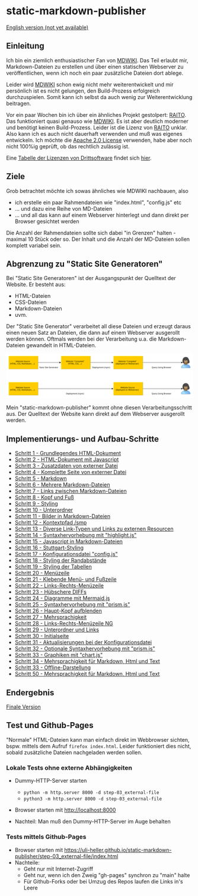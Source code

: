 static-markdown-publisher
=========================

[English version (not yet available)](README-en.md)

Einleitung
----------

Ich bin ein ziemlich enthusiastischer Fan von [MDWIKI][MDWIKI].
Das Teil erlaubt mir, Markdown-Dateien zu erstellen und über einen
statischen Webserver zu veröffentlichen, wenn ich noch ein paar
zusätzliche Dateien dort ablege.

Leider wird [MDWIKI][MDWIKI] schon ewig nicht mehr weiterentwickelt
und mir persönlich ist es nicht gelungen, den Build-Prozess erfolgreich
durchzuspielen. Somit kann ich selbst da auch wenig zur Weiterentwicklung
beitragen.

Vor ein paar Wochen bin ich über ein ähnliches Projekt gestolpert:
[RAITO][RAITO]. Das funktioniert quasi genauso wie [MDWIKI][MDWIKI].
Es ist aber deutlich moderner und benötigt keinen Build-Prozess.
Leider ist die Lizenz von [RAITO][RAITO] unklar. Also kann ich
es auch nicht dauerhaft verwenden und muß was eigenes entwickeln.
Ich möchte die [Apache 2.0 License][LICENSE] verwenden, habe aber
noch nicht 100%ig geprüft, ob das rechtlich zulässig ist.

Eine [Tabelle der Lizenzen von Drittsoftware][LICENSE-OTHERS]
findet sich [hier][LICENSE-OTHERS].

Ziele
-----

Grob betrachtet möchte ich sowas ähnliches wie MDWIKI nachbauen, also

- ich erstelle ein paar Rahmendateien wie "index.html", "config.js" etc
- ... und dazu eine Reihe von MD-Dateien
- ... und all das kann auf einem Webserver hinterlegt und dann direkt
  per Browser gesichtet werden

Die Anzahl der Rahmendateien sollte sich dabei "in Grenzen" halten - maximal
10 Stück oder so. Der Inhalt und die Anzahl der MD-Dateien sollen komplett
variabel sein.

Abgrenzung zu "Static Site Generatoren"
---------------------------------------

Bei "Static Site Generatoren" ist der Ausgangspunkt der Quelltext
der Website. Er besteht aus:

- HTML-Dateien
- CSS-Dateien
- Markdown-Dateien
- uvm.

Der "Static Site Generator" verarbeitet all diese Dateien und
erzeugt daraus einen neuen Satz an Dateien, die dann auf einem
Webserver ausgerollt werden können. Oftmals werden bei der
Verarbeitung u.a. die Markdown-Dateien gewandelt in HTML-Dateien.

![no-static-site-generator](images/no-static-site-generator.svg)

Mein "static-markdown-publisher" kommt ohne diesen Verarbeitungsschritt
aus. Der Quelltext der Website kann direkt auf dem Webserver ausgerollt
werden.

Implementierungs- und Aufbau-Schritte
-------------------------------------

* [Schritt 1 - Grundlegendes HTML-Dokument](step-01_basic-html/README.md)
* [Schritt 2 - HTML-Dokument mit Javascript](step-02_html-with-javascript/README.md)
* [Schritt 3 - Zusatzdaten von externer Datei](step-03_external-file/README.md)
* [Schritt 4 - Komplette Seite von externer Datei](step-04_complete-page/README.md)
* [Schritt 5 - Markdown](step-05_markdown/README.md)
* [Schritt 6 - Mehrere Markdown-Dateien](step-06_multi-markdown/README.md)
* [Schritt 7 - Links zwischen Markdown-Dateien](step-07_markdown-links/README.md)
* [Schritt 8 - Kopf und Fuß](step-08_header-and-footer/README.md)
* [Schritt 9 - Styling](step-09_styling/README.md)
* [Schritt 10 - Unterordner](step-10_subfolders/README.md)
* [Schritt 11 - Bilder in Markdown-Dateien](step-11_images/README.md)
* [Schritt 12 - Kontextpfad /smp](step-12_smp/README.md)
* [Schritt 13 - Diverse Link-Typen und Links zu externen Resourcen](step-13_enhanced-links/README.md)
* [Schritt 14 - Syntaxhervorhebung mit "highlight.js"](step-14_highlightjs/README.md)
* [Schritt 15 - Javascript in Markdown-Dateien](step-15_script-tag/README.md)
* [Schritt 16 - Stuttgart-Styling](step-16_stuttgart-styling/README.md)
* [Schritt 17 - Konfigurationsdatei "config.js"](step-17_config-js/README.md)
* [Schritt 18 - Styling der Randabstände](step-18_styling-padding/README.md)
* [Schritt 19 - Styling der Tabellen](step-19_styling-tables/README.md)
* [Schritt 20 - Menüzeile](step-20_navbar/README.md)
* [Schritt 21 - Klebende Menü- und Fußzeile](step-21_sticky-navbar/README.md)
* [Schritt 22 - Links-Rechts-Menüzeile](step-22_left-right-navbar/README.md)
* [Schritt 23 - Hübschere DIFFs](step-23_diff2htmljs/README.md)
* [Schritt 24 - Diagramme mit Mermaid.js](step-24_mermaidjs/README.md)
* [Schritt 25 - Syntaxhervorhebung mit "prism.js"](step-25_prismjs/README.md)
* [Schritt 26 - Haupt-Kopf aufblenden](step-26_header-on-off/README.md)
* [Schritt 27 - Mehrsprachigkeit](step-27_languages/README.md)
* [Schritt 28 - Links-Rechts-Menüzeile NG](step-28_left-right-navbar-ng/README.md)
* [Schritt 29 - Unterordner und Links](step-29_subfolders-and-links/README.md)
* [Schritt 30 - Initialseite](step-30_welcome-page/README.md)
* [Schritt 31 - Aktualisierungen bei der Konfigurationsdatei](step-31_config-js-update/README.md)
* [Schritt 32 - Optionale Syntaxhervorhebung mit "prism.js"](step-32_optional-prismjs/README.md)
* [Schritt 33 - Graphiken mit "chart.js"](step-33_chartjs/README.md)
* [Schritt 34 - Mehrsprachigkeit für Markdown, Html und Text](step-34_languages-ng/README.md)
* [Schritt 33 - Offline-Darstellung](step-33_offline/README.md)
* [Schritt 50 - Mehrsprachigkeit für Markdown, Html und Text](step-50_languages-ng/README.md)

Endergebnis
-----------

[Finale Version](final/)

Test und Github-Pages
---------------------

"Normale" HTML-Dateien kann man
einfach direkt im Webbrowser sichten, bspw. mittels dem
Aufruf `firefox index.html`. Leider funktioniert
dies nicht, sobald zusätzliche Dateien nachgeladen werden sollen.

### Lokale Tests ohne externe Abhängigkeiten

- Dummy-HTTP-Server starten

    - `python -m http.server 8000 -d step-03_external-file`
    - `python3 -m http.server 8000 -d step-03_external-file`

- Browser starten mit [http://localhost:8000][LOCALHOST]

- Nachteil: Man muß den Dummy-HTTP-Server im Auge behalten

### Tests mittels Github-Pages

- Browser starten mit <https://uli-heller.github.io/static-markdown-publisher/step-03_external-file/index.html>
- Nachteile:
    - Geht nur mit Internet-Zugriff
    - Geht nur, wenn ich den Zweig "gh-pages" synchron zu "main" halte
    - Für Github-Forks oder bei Umzug des Repos laufen die Links in's Leere

[MDWIKI]: http://www.mdwiki.info/
[RAITO]: https://github.com/arnaudsm/raito/
[LICENSE]: LICENSE.md
[LICENSE-OTHERS]: LICENSE-OTHERS.md
[LOCALHOST]: http://localhost:8000

